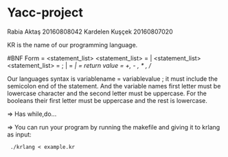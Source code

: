 # Yacc-project


Rabia Aktaş 20160808042 
Kardelen Kuşçek 20160807020

KR is the name of our programming language.

#BNF Form
<program> = <statement_list>
<statement_list> = <statement> | <statement_list>
<statement_list> = <statement> ; <statement> | <statement> 
<statement> = <var> | <var> <expression> <var> 
<var> = return value
<expression> = +, - , * , / 



Our languages syntax is variablename = variablevalue ; it must include the semicolon end of the statement.
And the variable names first letter must be lowercase character and the second letter must be uppercase.
For the booleans their first letter must be uppercase and the rest is lowercase.

=> Has while,do...


=> You can run your program by running the makefile and giving it to krlang as input:


     ./krlang < example.kr
